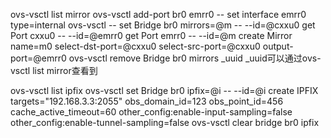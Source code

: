 
ovs-vsctl list mirror
ovs-vsctl add-port br0 emrr0 -- set interface emrr0 type=internal
ovs-vsctl -- set Bridge br0 mirrors=@m -- --id=@cxxu0 get Port cxxu0 -- --id=@emrr0 get Port emrr0 -- --id=@m create Mirror name=m0 select-dst-port=@cxxu0 select-src-port=@cxxu0 output-port=@emrr0
ovs-vsctl remove Bridge br0 mirrors _uuid  _uuid可以通过ovs-vsctl list mirror查看到

ovs-vsctl list ipfix
ovs-vsctl set Bridge br0 ipfix=@i -- --id=@i create IPFIX targets=\"192.168.3.3:2055\" obs_domain_id=123 obs_point_id=456 cache_active_timeout=60 other_config:enable-input-sampling=false  other_config:enable-tunnel-sampling=false
ovs-vsctl clear bridge br0 ipfix
